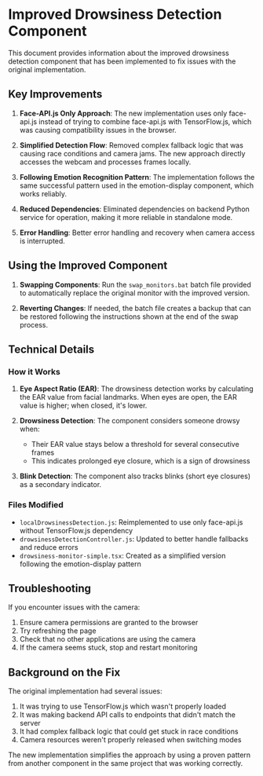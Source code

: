 # Improved Drowsiness Detection Component

This document provides information about the improved drowsiness detection component that has been implemented to fix issues with the original implementation.

## Key Improvements

1. **Face-API.js Only Approach**: The new implementation uses only face-api.js instead of trying to combine face-api.js with TensorFlow.js, which was causing compatibility issues in the browser.

2. **Simplified Detection Flow**: Removed complex fallback logic that was causing race conditions and camera jams. The new approach directly accesses the webcam and processes frames locally.

3. **Following Emotion Recognition Pattern**: The implementation follows the same successful pattern used in the emotion-display component, which works reliably.

4. **Reduced Dependencies**: Eliminated dependencies on backend Python service for operation, making it more reliable in standalone mode.

5. **Error Handling**: Better error handling and recovery when camera access is interrupted.

## Using the Improved Component

1. **Swapping Components**: Run the `swap_monitors.bat` batch file provided to automatically replace the original monitor with the improved version.

2. **Reverting Changes**: If needed, the batch file creates a backup that can be restored following the instructions shown at the end of the swap process.

## Technical Details

### How it Works

1. **Eye Aspect Ratio (EAR)**: The drowsiness detection works by calculating the EAR value from facial landmarks. When eyes are open, the EAR value is higher; when closed, it's lower.

2. **Drowsiness Detection**: The component considers someone drowsy when:
   - Their EAR value stays below a threshold for several consecutive frames
   - This indicates prolonged eye closure, which is a sign of drowsiness

3. **Blink Detection**: The component also tracks blinks (short eye closures) as a secondary indicator.

### Files Modified

- `localDrowsinessDetection.js`: Reimplemented to use only face-api.js without TensorFlow.js dependency
- `drowsinessDetectionController.js`: Updated to better handle fallbacks and reduce errors
- `drowsiness-monitor-simple.tsx`: Created as a simplified version following the emotion-display pattern

## Troubleshooting

If you encounter issues with the camera:

1. Ensure camera permissions are granted to the browser
2. Try refreshing the page
3. Check that no other applications are using the camera
4. If the camera seems stuck, stop and restart monitoring

## Background on the Fix

The original implementation had several issues:

1. It was trying to use TensorFlow.js which wasn't properly loaded
2. It was making backend API calls to endpoints that didn't match the server
3. It had complex fallback logic that could get stuck in race conditions
4. Camera resources weren't properly released when switching modes

The new implementation simplifies the approach by using a proven pattern from another component in the same project that was working correctly. 